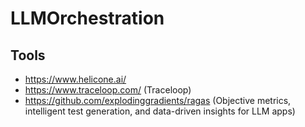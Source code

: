 # LLMOrchestration

## Tools
- https://www.helicone.ai/
- https://www.traceloop.com/ (Traceloop)
- https://github.com/explodinggradients/ragas (Objective metrics, intelligent test generation, and data-driven insights for LLM apps)